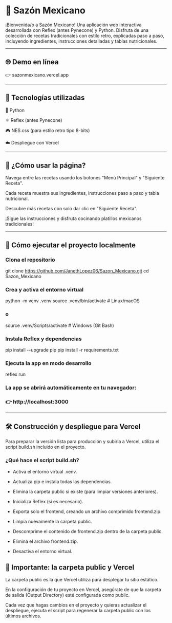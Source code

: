 # 🌮 Sazón Mexicano
¡Bienvenida/o a Sazón Mexicano!
Una aplicación web interactiva desarrollada con Reflex (antes Pynecone) y Python.
Disfruta de una colección de recetas tradicionales con estilo retro, explicadas paso a paso, incluyendo ingredientes, instrucciones detalladas y tablas nutricionales.

---

## 🌐 Demo en línea
👉 sazonmexicano.vercel.app

---

## 🧪 Tecnologías utilizadas
🐍 Python

⚛️ Reflex (antes Pynecone)

🎮 NES.css (para estilo retro tipo 8-bits)

☁️ Despliegue con Vercel

---

## 📖 ¿Cómo usar la página?
Navega entre las recetas usando los botones "Menú Principal" y "Siguiente Receta".

Cada receta muestra sus ingredientes, instrucciones paso a paso y tabla nutricional.

Descubre más recetas con solo dar clic en "Siguiente Receta".

¡Sigue las instrucciones y disfruta cocinando platillos mexicanos tradicionales!

---

## 🚀 Cómo ejecutar el proyecto localmente
### Clona el repositorio
git clone https://github.com/JanethLopez06/Sazon_Mexicano.git
cd Sazon_Mexicano

### Crea y activa el entorno virtual
python -m venv .venv
source .venv/bin/activate         # Linux/macOS
### o
source .venv/Scripts/activate     # Windows (Git Bash)

### Instala Reflex y dependencias
pip install --upgrade pip
pip install -r requirements.txt

### Ejecuta la app en modo desarrollo
reflex run

### La app se abrirá automáticamente en tu navegador:
### 👉 http://localhost:3000

---

## 🛠️ Construcción y despliegue para Vercel
Para preparar la versión lista para producción y subirla a Vercel, utiliza el script build.sh incluido en el proyecto.

### ¿Qué hace el script build.sh?
- Activa el entorno virtual .venv.

- Actualiza pip e instala todas las dependencias.

- Elimina la carpeta public si existe (para limpiar versiones anteriores).

- Inicializa Reflex (si es necesario).

- Exporta solo el frontend, creando un archivo comprimido frontend.zip.

- Limpia nuevamente la carpeta public.

- Descomprime el contenido de frontend.zip dentro de la carpeta public.

- Elimina el archivo frontend.zip.

- Desactiva el entorno virtual.

## 📁 Importante: la carpeta public y Vercel
La carpeta public es la que Vercel utiliza para desplegar tu sitio estático.

En la configuración de tu proyecto en Vercel, asegúrate de que la carpeta de salida (Output Directory) esté configurada como public.

Cada vez que hagas cambios en el proyecto y quieras actualizar el despliegue, ejecuta el script para regenerar la carpeta public con los últimos archivos.




